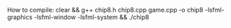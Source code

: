 How to compile:
clear && g++ chip8.h chip8.cpp game.cpp -o chip8 -lsfml-graphics -lsfml-window -lsfml-system && ./chip8